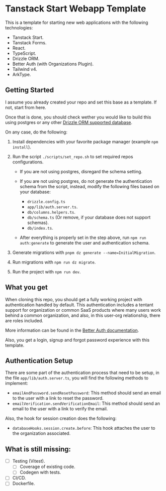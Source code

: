 # Tanstack Start Webapp Template

This is a template for starting new web applications with the following technologies:
- Tanstack Start.
- Tanstack Forms.
- React.
- TypeScript.
- Drizzle ORM.
- Better Auth (with Organizations Plugin).
- Tailwind v4.
- ArkType.

## Getting Started
I assume you already created your repo and set this base as a template. If not, start from here.

Once that is done, you should check wether you would like to build this using postgres or any other [Drizzle ORM supported database](https://orm.drizzle.team/docs/get-started).

On any case, do the following:
1. Install dependencies with your favorite package manager (example `npm install`).
1. Run the script `./scripts/set_repo.sh` to set required repos configurations.
    - If you are not using postgres, disregard the schema setting.
    - If you are not using postgres, do not generate the authentication schema from the script, instead, modify the following files based on your database:
        - `drizzle.config.ts`
        - `app/lib/auth.server.ts`.
        - `db/columns.helpers.ts`.
        - `db/schema.ts` (Or remove, if your database does not support schemas).
        - `db/index.ts`.

    - After everything is properly set in the step above, run `npm run auth:generate` to generate the user and authentication schema.

1. Generate migrations with `pnpm dz generate --name=InitialMigration`.
1. Run migrations with `npm run dz migrate`.
1. Run the project with `npm run dev`.

## What you get

When cloning this repo, you should get a fully working project with authentication handled by default.
This authentication includes a tentant support for organization or common SaaS products where many users
work behind a common organization, and also, in this user-org relationship, there are roles included.

More information can be found in the [Better Auth documentation](https://www.better-auth.com/docs/plugins/organization).

Also, you get a login, signup and forgot password experience with this template.

## Authentication Setup

There are some part of the authentication process that need to be setup, in the file
`app/lib/auth.server.ts`, you will find the following methods to implement:

- `emailAndPassword.sendResetPassword`: This method should send an email to the user with a link to reset the password.
- `emailVerification.sendVerificationEmail`: This method should send an email to the user with a link to verify the email.

Also, the hook for session creation does the following:

- `databaseHooks.session.create.before`: This hook attaches the user to the organization associated.

## What is still missing:

- [ ] Testing (Vitest).
  - [ ] Coverage of existing code.
  - [ ] Codegen with tests.
- [ ] CI/CD.
- [ ] Dockerfile.
